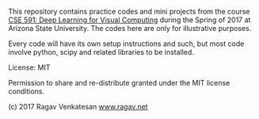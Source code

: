 This repository contains practice codes and mini projects from the course 
[CSE 591: Deep Learning for Visual Computing](http://www.ragav.net/cse591)
during the Spring of 2017 at Arizona State University. The codes here are only for illustrative 
purposes.

Every code will have its own setup instructions and such, but most code involve python, scipy and 
related libraries to be installed.

License: MIT

Permission to share and re-distribute granted under the MIT license conditions.

(c) 2017 Ragav Venkatesan www.ragav.net


